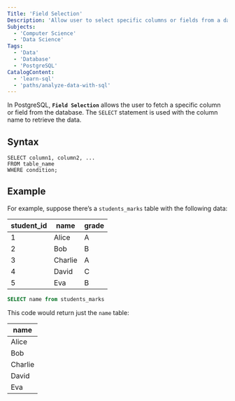 ```yaml
---
Title: 'Field Selection'
Description: 'Allow user to select specific columns or fields from a database.'
Subjects:
  - 'Computer Science'
  - 'Data Science'
Tags:
  - 'Data'
  - 'Database'
  - 'PostgreSQL'
CatalogContent:
  - 'learn-sql'
  - 'paths/analyze-data-with-sql'
---
```


In PostgreSQL, **`Field Selection`** allows the user to fetch a specific column or field from the database. The `SELECT` statement is used with the column name to retrieve the data.

## Syntax

```pseudo
SELECT column1, column2, ...
FROM table_name
WHERE condition;
```

## Example

For example, suppose there’s a `students_marks` table with the following data:

| student_id | name    | grade |
| ---------- | ------- | ----- |
| 1          | Alice   | A     |
| 2          | Bob     | B     |
| 3          | Charlie | A     |
| 4          | David   | C     |
| 5          | Eva     | B     |

```sql
SELECT name from students_marks
```

This code would return just the `name` table:

| name    |
| ------- |
| Alice   |
| Bob     |
| Charlie |
| David   |
| Eva     |
